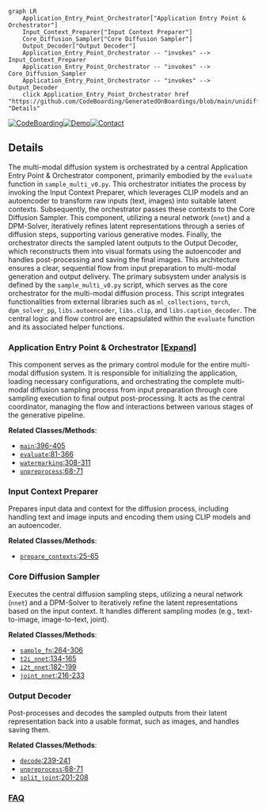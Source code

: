 ```mermaid
graph LR
    Application_Entry_Point_Orchestrator["Application Entry Point & Orchestrator"]
    Input_Context_Preparer["Input Context Preparer"]
    Core_Diffusion_Sampler["Core Diffusion Sampler"]
    Output_Decoder["Output Decoder"]
    Application_Entry_Point_Orchestrator -- "invokes" --> Input_Context_Preparer
    Application_Entry_Point_Orchestrator -- "invokes" --> Core_Diffusion_Sampler
    Application_Entry_Point_Orchestrator -- "invokes" --> Output_Decoder
    click Application_Entry_Point_Orchestrator href "https://github.com/CodeBoarding/GeneratedOnBoardings/blob/main/unidiffuser/Application_Entry_Point_Orchestrator.md" "Details"
```

[![CodeBoarding](https://img.shields.io/badge/Generated%20by-CodeBoarding-9cf?style=flat-square)](https://github.com/CodeBoarding/GeneratedOnBoardings)[![Demo](https://img.shields.io/badge/Try%20our-Demo-blue?style=flat-square)](https://www.codeboarding.org/demo)[![Contact](https://img.shields.io/badge/Contact%20us%20-%20contact@codeboarding.org-lightgrey?style=flat-square)](mailto:contact@codeboarding.org)

## Details

The multi-modal diffusion system is orchestrated by a central Application Entry Point & Orchestrator component, primarily embodied by the `evaluate` function in `sample_multi_v0.py`. This orchestrator initiates the process by invoking the Input Context Preparer, which leverages CLIP models and an autoencoder to transform raw inputs (text, images) into suitable latent contexts. Subsequently, the orchestrator passes these contexts to the Core Diffusion Sampler. This component, utilizing a neural network (`nnet`) and a DPM-Solver, iteratively refines latent representations through a series of diffusion steps, supporting various generative modes. Finally, the orchestrator directs the sampled latent outputs to the Output Decoder, which reconstructs them into visual formats using the autoencoder and handles post-processing and saving the final images. This architecture ensures a clear, sequential flow from input preparation to multi-modal generation and output delivery. The primary subsystem under analysis is defined by the `sample_multi_v0.py` script, which serves as the core orchestrator for the multi-modal diffusion process. This script integrates functionalities from external libraries such as `ml_collections`, `torch`, `dpm_solver_pp`, `libs.autoencoder`, `libs.clip`, and `libs.caption_decoder`. The central logic and flow control are encapsulated within the `evaluate` function and its associated helper functions.

### Application Entry Point & Orchestrator [[Expand]](./Application_Entry_Point_Orchestrator.md)
This component serves as the primary control module for the entire multi-modal diffusion system. It is responsible for initializing the application, loading necessary configurations, and orchestrating the complete multi-modal diffusion sampling process from input preparation through core sampling execution to final output post-processing. It acts as the central coordinator, managing the flow and interactions between various stages of the generative pipeline.


**Related Classes/Methods**:

- <a href="https://github.com/thu-ml/unidiffuser/blob/main/sample_multi_v0.py#L396-L405" target="_blank" rel="noopener noreferrer">`main`:396-405</a>
- <a href="https://github.com/thu-ml/unidiffuser/blob/main/sample_multi_v0.py#L81-L366" target="_blank" rel="noopener noreferrer">`evaluate`:81-366</a>
- <a href="https://github.com/thu-ml/unidiffuser/blob/main/sample_multi_v0.py#L308-L311" target="_blank" rel="noopener noreferrer">`watermarking`:308-311</a>
- <a href="https://github.com/thu-ml/unidiffuser/blob/main/sample_multi_v0.py#L68-L71" target="_blank" rel="noopener noreferrer">`unpreprocess`:68-71</a>


### Input Context Preparer
Prepares input data and context for the diffusion process, including handling text and image inputs and encoding them using CLIP models and an autoencoder.


**Related Classes/Methods**:

- <a href="https://github.com/thu-ml/unidiffuser/blob/main/sample_multi_v0.py#L25-L65" target="_blank" rel="noopener noreferrer">`prepare_contexts`:25-65</a>


### Core Diffusion Sampler
Executes the central diffusion sampling steps, utilizing a neural network (`nnet`) and a DPM-Solver to iteratively refine the latent representations based on the input context. It handles different sampling modes (e.g., text-to-image, image-to-text, joint).


**Related Classes/Methods**:

- <a href="https://github.com/thu-ml/unidiffuser/blob/main/sample_multi_v0.py#L264-L306" target="_blank" rel="noopener noreferrer">`sample_fn`:264-306</a>
- <a href="https://github.com/thu-ml/unidiffuser/blob/main/sample_multi_v0.py#L134-L165" target="_blank" rel="noopener noreferrer">`t2i_nnet`:134-165</a>
- <a href="https://github.com/thu-ml/unidiffuser/blob/main/sample_multi_v0.py#L182-L199" target="_blank" rel="noopener noreferrer">`i2t_nnet`:182-199</a>
- <a href="https://github.com/thu-ml/unidiffuser/blob/main/sample_multi_v0.py#L216-L233" target="_blank" rel="noopener noreferrer">`joint_nnet`:216-233</a>


### Output Decoder
Post-processes and decodes the sampled outputs from their latent representation back into a usable format, such as images, and handles saving them.


**Related Classes/Methods**:

- <a href="https://github.com/thu-ml/unidiffuser/blob/main/sample_multi_v0.py#L239-L241" target="_blank" rel="noopener noreferrer">`decode`:239-241</a>
- <a href="https://github.com/thu-ml/unidiffuser/blob/main/sample_multi_v0.py#L68-L71" target="_blank" rel="noopener noreferrer">`unpreprocess`:68-71</a>
- <a href="https://github.com/thu-ml/unidiffuser/blob/main/sample_multi_v0.py#L201-L208" target="_blank" rel="noopener noreferrer">`split_joint`:201-208</a>




### [FAQ](https://github.com/CodeBoarding/GeneratedOnBoardings/tree/main?tab=readme-ov-file#faq)